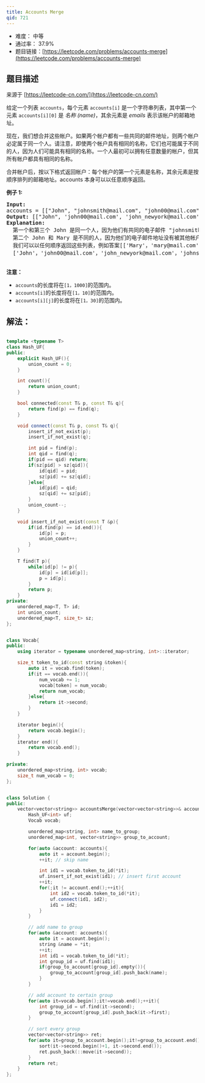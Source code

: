 ```yaml
---
title: Accounts Merge
qid: 721
---
```



- 难度： 中等
- 通过率： 37.9%
- 题目链接：[https://leetcode.com/problems/accounts-merge](https://leetcode.com/problems/accounts-merge)


## 题目描述

来源于 [https://leetcode-cn.com/](https://leetcode-cn.com/)

<p>给定一个列表 <code>accounts</code>，每个元素 <code>accounts[i]</code>&nbsp;是一个字符串列表，其中第一个元素 <code>accounts[i][0]</code>&nbsp;是&nbsp;<em>名称 (name)</em>，其余元素是 <em>emails </em>表示该帐户的邮箱地址。</p>

<p>现在，我们想合并这些帐户。如果两个帐户都有一些共同的邮件地址，则两个帐户必定属于同一个人。请注意，即使两个帐户具有相同的名称，它们也可能属于不同的人，因为人们可能具有相同的名称。一个人最初可以拥有任意数量的帐户，但其所有帐户都具有相同的名称。</p>

<p>合并帐户后，按以下格式返回帐户：每个帐户的第一个元素是名称，其余元素是按顺序排列的邮箱地址。accounts 本身可以以任意顺序返回。</p>

<p><strong>例子 1:</strong></p>

<pre>
<strong>Input:</strong> 
accounts = [[&quot;John&quot;, &quot;johnsmith@mail.com&quot;, &quot;john00@mail.com&quot;], [&quot;John&quot;, &quot;johnnybravo@mail.com&quot;], [&quot;John&quot;, &quot;johnsmith@mail.com&quot;, &quot;john_newyork@mail.com&quot;], [&quot;Mary&quot;, &quot;mary@mail.com&quot;]]
<strong>Output:</strong> [[&quot;John&quot;, &#39;john00@mail.com&#39;, &#39;john_newyork@mail.com&#39;, &#39;johnsmith@mail.com&#39;],  [&quot;John&quot;, &quot;johnnybravo@mail.com&quot;], [&quot;Mary&quot;, &quot;mary@mail.com&quot;]]
<strong>Explanation:</strong> 
  第一个和第三个 John 是同一个人，因为他们有共同的电子邮件 &quot;johnsmith@mail.com&quot;。 
  第二个 John 和 Mary 是不同的人，因为他们的电子邮件地址没有被其他帐户使用。
  我们可以以任何顺序返回这些列表，例如答案[[&#39;Mary&#39;，&#39;mary@mail.com&#39;]，[&#39;John&#39;，&#39;johnnybravo@mail.com&#39;]，
  [&#39;John&#39;，&#39;john00@mail.com&#39;，&#39;john_newyork@mail.com&#39;，&#39;johnsmith@mail.com&#39;]]仍然会被接受。

</pre>

<p><strong>注意：</strong></p>

<ul>
	<li><code>accounts</code>的长度将在<code>[1，1000]</code>的范围内。</li>
	<li><code>accounts[i]</code>的长度将在<code>[1，10]</code>的范围内。</li>
	<li><code>accounts[i][j]</code>的长度将在<code>[1，30]</code>的范围内。</li>
</ul>


## 解法：

```cpp

template <typename T>
class Hash_UF{
public:
    explicit Hash_UF(){
        union_count = 0;
    }

    int count(){
        return union_count;
    }

    bool connected(const T& p, const T& q){
        return find(p) == find(q);
    }

    void connect(const T& p, const T& q){
        insert_if_not_exist(p);
        insert_if_not_exist(q);

        int pid = find(p);
        int qid = find(q);
        if(pid == qid) return;
        if(sz[pid] > sz[qid]){
            id[qid] = pid;
            sz[pid] += sz[qid];
        }else{
            id[pid] = qid;
            sz[qid] += sz[pid];
        }
        union_count--;
    }

    void insert_if_not_exist(const T &p){
        if(id.find(p) == id.end()){
            id[p] = p;
            union_count++;
        }
    }

    T find(T p){
        while(id[p] != p){
            id[p] = id[id[p]];
            p = id[p];
        }
        return p;
    }
private:
    unordered_map<T, T> id;
    int union_count;
    unordered_map<T, size_t> sz;
};


class Vocab{
public:
    using iterator = typename unordered_map<string, int>::iterator;

    size_t token_to_id(const string &token){
        auto it = vocab.find(token);
        if(it == vocab.end()){
            num_vocab += 1;
            vocab[token] = num_vocab;
            return num_vocab;
        }else{
            return it->second;
        }
    }

    iterator begin(){
        return vocab.begin();
    }
    iterator end(){
        return vocab.end();
    }

private:
    unordered_map<string, int> vocab;
    size_t num_vocab = 0;
};


class Solution {
public:
    vector<vector<string>> accountsMerge(vector<vector<string>>& accounts) {
        Hash_UF<int> uf;
        Vocab vocab;

        unordered_map<string, int> name_to_group;
        unordered_map<int, vector<string>> group_to_account;

        for(auto &account: accounts){
            auto it = account.begin();
            ++it; // skip name

            int id1 = vocab.token_to_id(*it);
            uf.insert_if_not_exist(id1); // insert first account
            ++it;
            for(;it != account.end();++it){
                int id2 = vocab.token_to_id(*it);
                uf.connect(id1, id2);
                id1 = id2;
            }
        }

        // add name to group
        for(auto &account: accounts){
            auto it = account.begin();
            string &name = *it;
            ++it;
            int id1 = vocab.token_to_id(*it);
            int group_id = uf.find(id1);
            if(group_to_account[group_id].empty()){
                group_to_account[group_id].push_back(name);
            }
        }

        // add account to certain group
        for(auto it=vocab.begin();it!=vocab.end();++it){
            int group_id = uf.find(it->second);
            group_to_account[group_id].push_back(it->first);
        }

        // sort every group
        vector<vector<string>> ret;
        for(auto it=group_to_account.begin();it!=group_to_account.end();++it){
            sort(it->second.begin()+1, it->second.end());
            ret.push_back(::move(it->second));
        }
        return ret;
    }
};
```